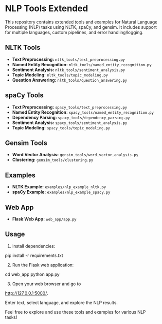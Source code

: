 # NLP Tools Extended

This repository contains extended tools and examples for Natural Language Processing (NLP) tasks using NLTK, spaCy, and gensim. It includes support for multiple languages, custom pipelines, and error handling/logging.

## NLTK Tools

- **Text Preprocessing:** `nltk_tools/text_preprocessing.py`
- **Named Entity Recognition:** `nltk_tools/named_entity_recognition.py`
- **Sentiment Analysis:** `nltk_tools/sentiment_analysis.py`
- **Topic Modeling:** `nltk_tools/topic_modeling.py`
- **Question Answering:** `nltk_tools/question_answering.py`

## spaCy Tools

- **Text Preprocessing:** `spacy_tools/text_preprocessing.py`
- **Named Entity Recognition:** `spacy_tools/named_entity_recognition.py`
- **Dependency Parsing:** `spacy_tools/dependency_parsing.py`
- **Sentiment Analysis:** `spacy_tools/sentiment_analysis.py`
- **Topic Modeling:** `spacy_tools/topic_modeling.py`

## Gensim Tools

- **Word Vector Analysis:** `gensim_tools/word_vector_analysis.py`
- **Clustering:** `gensim_tools/clustering.py`

## Examples

- **NLTK Example:** `examples/nlp_example_nltk.py`
- **spaCy Example:** `examples/nlp_example_spacy.py`

## Web App

- **Flask Web App:** `web_app/app.py`

## Usage

1. Install dependencies:

pip install -r requirements.txt

2. Run the Flask web application:

cd web_app
python app.py

3. Open your web browser and go to

http://127.0.0.1:5000/.


Enter text, select language, and explore the NLP results.

Feel free to explore and use these tools and examples for various NLP tasks!
